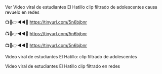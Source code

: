 Ver Video viral de estudiantes El Hatillo clip filtrado de adolescentes causa revuelo en redes

📺📱👉◄◄🔴  https://tinyurl.com/5n6bjbnr

📺📱👉◄◄🔴  https://tinyurl.com/5n6bjbnr

📺📱👉◄◄🔴  https://tinyurl.com/5n6bjbnr


Video viral de estudiantes El Hatillo: clip filtrado de adolescentes

Video viral de estudiantes El Hatillo clip filtrado en redes
